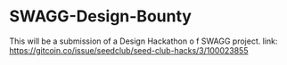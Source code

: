 # SWAGG-Design-Bounty
This will be a submission of a Design Hackathon o f SWAGG project.
link: https://gitcoin.co/issue/seedclub/seed-club-hacks/3/100023855
